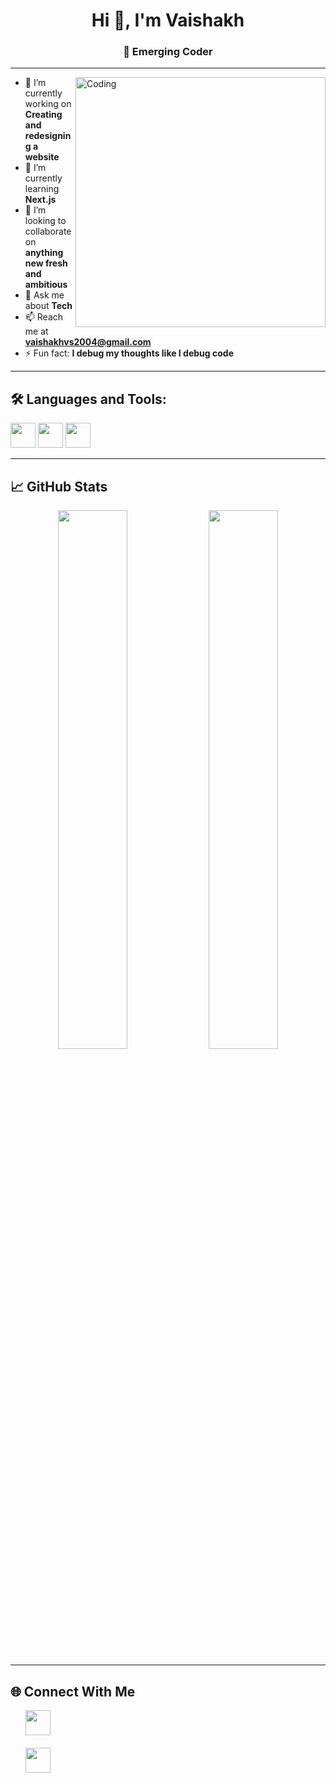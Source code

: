 <h1 align="center">Hi 👋, I'm Vaishakh</h1>
<h3 align="center">🚀 Emerging Coder</h3>


---

<img align="right" alt="Coding" width="400" src="https://cdn.dribbble.com/users/1162077/screenshots/3848914/programmer.gif" />

- 🔭 I’m currently working on **Creating and redesigning a website**
- 🌱 I’m currently learning **Next.js**
- 👯 I’m looking to collaborate on **anything new fresh and ambitious**
- 💬 Ask me about **Tech**
- 📫 Reach me at **vaishakhvs2004@gmail.com**
- ⚡ Fun fact: **I debug my thoughts like I debug code**

---

## 🛠️ Languages and Tools:
<p>
  <img src="https://cdn.jsdelivr.net/gh/devicons/devicon/icons/python/python-original.svg" width="40"/>
  <img src="https://cdn.jsdelivr.net/gh/devicons/devicon/icons/javascript/javascript-original.svg" width="40"/>
  <img src="https://cdn.jsdelivr.net/gh/devicons/devicon/icons/git/git-original.svg" width="40"/>
</p>

---

## 📈 GitHub Stats
<p align="center">
  <img src="https://github-readme-stats.vercel.app/api?username=vaishakhwastaken&show_icons=true&theme=radical" width="47%" />
  <img src="https://github-readme-streak-stats.herokuapp.com?user=vaishakhwastaken&theme=radical" width="47%" />
</p>

---


## 🌐 Connect With Me

<ul style="list-style-type: none;">
  <li><a href="https://twitter.com/vaishakhvs05" target="_blank"><img src="https://cdn-icons-png.flaticon.com/512/733/733579.png" width="40"/></a></li>
  &nbsp;
  <li><a href="https://linkedin.com/in/vaishakh-v-s" target="_blank"><img src="https://cdn-icons-png.flaticon.com/512/174/174857.png" width="40"/></a></li>
<ul>
